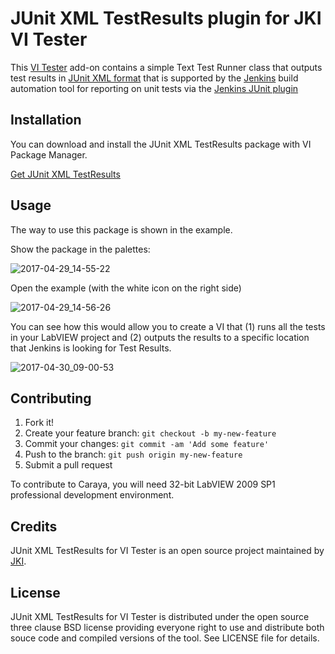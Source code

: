 # JUnit XML TestResults plugin for JKI VI Tester

This [VI Tester](http://github.com/JKISoftware/JKI-VI-Tester) add-on contains a simple Text Test Runner class that outputs test results in [JUnit XML format](https://github.com/windyroad/JUnit-Schema) that is supported by the [Jenkins](https://jenkins.io/) build automation tool for reporting on unit tests via the [Jenkins JUnit plugin](https://wiki.jenkins-ci.org/display/JENKINS/JUnit+Plugin])

## Installation

You can download and install the JUnit XML TestResults package with VI Package Manager.

[Get JUnit XML TestResults](http://vipm.jki.net/#!/package/jki_lib_vi_tester_junit_xml_results)

## Usage
The way to use this package is shown in the example.

Show the package in the palettes:

![2017-04-29_14-55-22](https://cloud.githubusercontent.com/assets/381432/25559309/1840bd2e-2cec-11e7-9ed7-54c6a25a6c12.png)

Open the example (with the white icon on the right side)

![2017-04-29_14-56-26](https://cloud.githubusercontent.com/assets/381432/25559310/19620398-2cec-11e7-9a3e-6b88efed206d.png)

You can see how this would allow you to create a VI that (1) runs all the tests in your LabVIEW project and (2) outputs the results to a specific location that Jenkins is looking for Test Results.

![2017-04-30_09-00-53](https://cloud.githubusercontent.com/assets/381432/25565811/8f8abf00-2d83-11e7-83ce-680bec42534c.png)

## Contributing

1. Fork it!
2. Create your feature branch: `git checkout -b my-new-feature`
3. Commit your changes: `git commit -am 'Add some feature'`
4. Push to the branch: `git push origin my-new-feature`
5. Submit a pull request

To contribute to Caraya, you will need 32-bit LabVIEW 2009 SP1 professional development environment. 

## Credits

JUnit XML TestResults for VI Tester is an open source project maintained by [JKI](http://jki.net).

## License

JUnit XML TestResults for VI Tester is distributed under the open source three clause BSD license providing everyone right to use and distribute both souce code and compiled versions of the tool. See LICENSE file for details.
